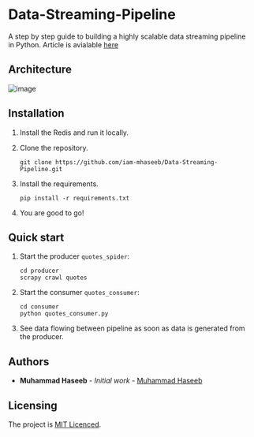# Data-Streaming-Pipeline


A step by step guide to building a highly scalable data streaming pipeline in Python. Article is avialable [here](https://www.linkedin.com/pulse/building-highly-scalable-data-streaming-pipeline-python-haseeb/)


Architecture
-----------
![image](https://user-images.githubusercontent.com/15142776/172305340-b376e400-2494-4111-9bde-9cf3c1f09c6c.png)


Installation
-----------
1. Install the Redis and run it locally.
2. Clone the repository.

    ```
    git clone https://github.com/iam-mhaseeb/Data-Streaming-Pipeline.git
    ```
    
2. Install the requirements.

    ```
    pip install -r requirements.txt
    ```

3. You are good to go!

Quick start
-----------

1. Start the producer `quotes_spider`:
    ```
    cd producer
    scrapy crawl quotes
    ```
2. Start the consumer `quotes_consumer`:
    ```
    cd consumer
    python quotes_consumer.py
    ```
3. See data flowing between pipeline as soon as data is generated from the producer.


## Authors

* **Muhammad Haseeb** - *Initial work* - [Muhammad Haseeb](https://github.com/iam-mhaseeb)

## Licensing
The project is [MIT Licenced](LICENSE).

